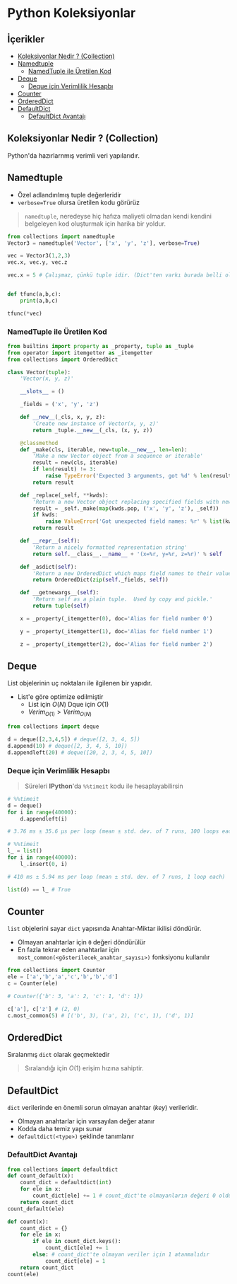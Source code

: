 # Python Koleksiyonlar <!-- omit in toc -->

## İçerikler <!-- omit in toc -->

- [Koleksiyonlar Nedir ? (Collection)](#koleksiyonlar-nedir--collection)
- [Namedtuple](#namedtuple)
  - [NamedTuple ile Üretilen Kod](#namedtuple-ile-%c3%9cretilen-kod)
- [Deque](#deque)
  - [Deque için Verimlilik Hesapbı](#deque-i%c3%a7in-verimlilik-hesapb%c4%b1)
- [Counter](#counter)
- [OrderedDict](#ordereddict)
- [DefaultDict](#defaultdict)
  - [DefaultDict Avantajı](#defaultdict-avantaj%c4%b1)

## Koleksiyonlar Nedir ? (Collection)

Python'da hazırlarnmış verimli veri yapılarıdır.

## Namedtuple

- Özel adlandırılmış tuple değerleridir
- `verbose=True` olursa üretilen kodu görürüz

> `namedtuple`, neredeyse hiç hafıza maliyeti olmadan kendi kendini belgeleyen kod oluşturmak için harika bir yoldur.

```python
from collections import namedtuple
Vector3 = namedtuple('Vector', ['x', 'y', 'z'], verbose=True)

vec = Vector3(1,2,3)
vec.x, vec.y, vec.z

vec.x = 5 # Çalışmaz, çünkü tuple idir. (Dict'ten varkı burada belli olur)


def tfunc(a,b,c):
    print(a,b,c)

tfunc(*vec)
```

### NamedTuple ile Üretilen Kod

```python
from builtins import property as _property, tuple as _tuple
from operator import itemgetter as _itemgetter
from collections import OrderedDict

class Vector(tuple):
    'Vector(x, y, z)'

    __slots__ = ()

    _fields = ('x', 'y', 'z')

    def __new__(_cls, x, y, z):
        'Create new instance of Vector(x, y, z)'
        return _tuple.__new__(_cls, (x, y, z))

    @classmethod
    def _make(cls, iterable, new=tuple.__new__, len=len):
        'Make a new Vector object from a sequence or iterable'
        result = new(cls, iterable)
        if len(result) != 3:
            raise TypeError('Expected 3 arguments, got %d' % len(result))
        return result

    def _replace(_self, **kwds):
        'Return a new Vector object replacing specified fields with new values'
        result = _self._make(map(kwds.pop, ('x', 'y', 'z'), _self))
        if kwds:
            raise ValueError('Got unexpected field names: %r' % list(kwds))
        return result

    def __repr__(self):
        'Return a nicely formatted representation string'
        return self.__class__.__name__ + '(x=%r, y=%r, z=%r)' % self

    def _asdict(self):
        'Return a new OrderedDict which maps field names to their values.'
        return OrderedDict(zip(self._fields, self))

    def __getnewargs__(self):
        'Return self as a plain tuple.  Used by copy and pickle.'
        return tuple(self)

    x = _property(_itemgetter(0), doc='Alias for field number 0')

    y = _property(_itemgetter(1), doc='Alias for field number 1')

    z = _property(_itemgetter(2), doc='Alias for field number 2')

```

## Deque

List objelerinin uç noktaları ile ilgilenen bir yapıdır.

- List'e göre optimize edilmiştir
  - List için $O(N)$ Dque için $O(1)$
  - ${Verim}_{O(1)} > {Verim}_{O(N)}$

```python
from collections import deque

d = deque([2,3,4,5]) # deque([2, 3, 4, 5])
d.append(10) # deque([2, 3, 4, 5, 10])
d.appendleft(20) # deque([20, 2, 3, 4, 5, 10])
```

### Deque için Verimlilik Hesapbı

> Süreleri **IPython**'da `%%timeit` kodu ile hesaplayabilirsin

```python
# %%timeit
d = deque()
for i in range(40000):
    d.appendleft(i)

# 3.76 ms ± 35.6 µs per loop (mean ± std. dev. of 7 runs, 100 loops each)
```

```python
# %%timeit
l_ = list()
for i in range(40000):
    l_.insert(0, i)

# 410 ms ± 5.94 ms per loop (mean ± std. dev. of 7 runs, 1 loop each)
```

```python
list(d) == l_ # True
```

## Counter

`list` objelerini sayar `dict` yapısında Anahtar-Miktar ikilisi döndürür.

- Olmayan anahtarlar için `0` değeri döndürülür
- En fazla tekrar eden anahtarlar için `most_common(<gösterilecek_anahtar_sayısı>)` fonksiyonu kullanılır

```python
from collections import Counter
ele = ['a','b','a','c','b','b','d']
c = Counter(ele)

# Counter({'b': 3, 'a': 2, 'c': 1, 'd': 1})

c['a'], c['z'] # (2, 0)
c.most_common(5) # [('b', 3), ('a', 2), ('c', 1), ('d', 1)]
```

## OrderedDict

Sıralanmış `dict` olarak geçmektedir

> Sıralandığı için $O(1)$ erişim hızına sahiptir.

## DefaultDict

`dict` verilerinde en önemli sorun olmayan anahtar (_key_) verileridir.

- Olmayan anahtarlar için varsayılan değer atanır
- Kodda daha temiz yapı sunar
- `defaultdict(<type>)` şeklinde tanımlanır

### DefaultDict Avantajı

```python
from collections import defaultdict
def count_default(x):
    count_dict = defaultdict(int)
    for ele in x:
        count_dict[ele] += 1 # count_dict'te olmayanların değeri 0 olduğundan 1 arttırılabilir
    return count_dict
count_default(ele)
```

```python
def count(x):
    count_dict = {}
    for ele in x:
        if ele in count_dict.keys():
            count_dict[ele] += 1
        else: # count_dict'te olmayan veriler için 1 atanmalıdır
            count_dict[ele] = 1
    return count_dict
count(ele)
```

